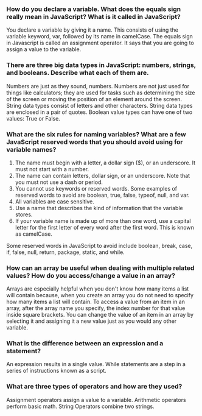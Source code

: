 <h3>How do you declare a variable. What does the equals sign really mean in JavaScript? What is it called in JavaScript?</h3>

You declare a variable by giving it a name. This consists of using the variable keyword, var, followed by its name in camelCase. The equals sign in Javascript is called an assignment operator. It says that you are going to assign a value to the variable.

<h3>There are three big data types in JavaScript: numbers, strings, and booleans. Describe what each of them are.</h3>

Numbers are just as they sound, numbers. Numbers are not just used for things like calculators; they are used for tasks such as determining the size of the screen or moving the position of an element around the screen. String data types consist of letters and other characters. String data types are enclosed in a pair of quotes. Boolean value types can have one of two values: True or False.

<h3>What are the six rules for naming variables? What are a few JavaScript reserved words that you should avoid using for variable names?</h3>

1. The name must begin with a letter, a dollar sign ($), or an underscore. It must not start with a number.
2. The name can contain letters, dollar sign, or an underscore. Note that you must not use a dash or period.
3. You cannot use keywords or reserved words. Some examples of reserved words  to avoid are boolean, true, false, typeof, null, and var.
4. All variables are case sensitive.
5. Use a name that describes the kind of information that the variable stores.
6. If your variable name is made up of more than one word, use a capital letter for the first letter of every word after the first word. This is known as camelCase.

Some reserved words in JavaScript to avoid include boolean, break, case, if, false, null, return, package, static, and while.

<h3>How can an array be useful when dealing with multiple related values? How do you access/change a value in an array?</h3>

Arrays are especially helpful when you don't know how many items a list will contain because, when you create an array you do not need to specify how many items a list will contain. To access a value from an item in an array, after the array name you specify, the index number for that value inside square brackets. You can change the value of an item in an array by selecting it and assigning it a new value just as you would any other variable.

<h3>What is the difference between an expression and a statement?</h3>

An expression results in a single value. While statements are a step in a series of instructions known as a script.

<h3>What are three types of operators and how are they used?</h3>

Assignment operators assign a value to a variable. Arithmetic operators perform basic math. String Operators combine two strings.

